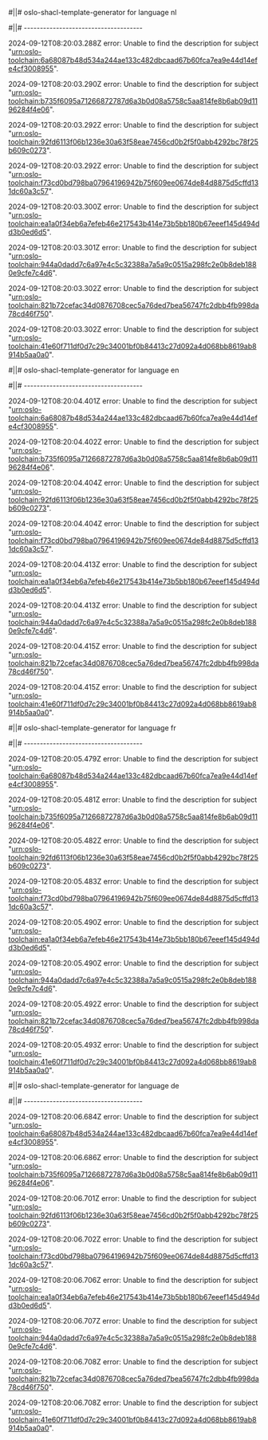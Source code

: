 #||# oslo-shacl-template-generator for language nl  

#||# -------------------------------------  

2024-09-12T08:20:03.288Z error: Unable to find the description for subject "[urn:oslo-toolchain:6a68087b48d534a244ae133c482dbcaad67b60fca7ea9e44d14efe4cf3008955](all-DoelgerichtDigitaalTransformeren-ap.jsonld#L8035)".

2024-09-12T08:20:03.290Z error: Unable to find the description for subject "[urn:oslo-toolchain:b735f6095a71266872787d6a3b0d08a5758c5aa814fe8b6ab09d1196284f4e06](all-DoelgerichtDigitaalTransformeren-ap.jsonld#L8054)".

2024-09-12T08:20:03.292Z error: Unable to find the description for subject "[urn:oslo-toolchain:92fd6113f06b1236e30a63f58eae7456cd0b2f5f0abb4292bc78f25b609c0273](all-DoelgerichtDigitaalTransformeren-ap.jsonld#L8319)".

2024-09-12T08:20:03.292Z error: Unable to find the description for subject "[urn:oslo-toolchain:f73cd0bd798ba07964196942b75f609ee0674de84d8875d5cffd131dc60a3c57](all-DoelgerichtDigitaalTransformeren-ap.jsonld#L8338)".

2024-09-12T08:20:03.300Z error: Unable to find the description for subject "[urn:oslo-toolchain:ea1a0f34eb6a7efeb46e217543b414e73b5bb180b67eeef145d494dd3b0ed6d5](all-DoelgerichtDigitaalTransformeren-ap.jsonld#L9714)".

2024-09-12T08:20:03.301Z error: Unable to find the description for subject "[urn:oslo-toolchain:944a0dadd7c6a97e4c5c32388a7a5a9c0515a298fc2e0b8deb1880e9cfe7c4d6](all-DoelgerichtDigitaalTransformeren-ap.jsonld#L9733)".

2024-09-12T08:20:03.302Z error: Unable to find the description for subject "[urn:oslo-toolchain:821b72cefac34d0876708cec5a76ded7bea56747fc2dbb4fb998da78cd46f750](all-DoelgerichtDigitaalTransformeren-ap.jsonld#L10053)".

2024-09-12T08:20:03.302Z error: Unable to find the description for subject "[urn:oslo-toolchain:41e60f711df0d7c29c34001bf0b84413c27d092a4d068bb8619ab8914b5aa0a0](all-DoelgerichtDigitaalTransformeren-ap.jsonld#L10072)".

#||# oslo-shacl-template-generator for language en  

#||# -------------------------------------  

2024-09-12T08:20:04.401Z error: Unable to find the description for subject "[urn:oslo-toolchain:6a68087b48d534a244ae133c482dbcaad67b60fca7ea9e44d14efe4cf3008955](all-DoelgerichtDigitaalTransformeren-ap.jsonld#L8035)".

2024-09-12T08:20:04.402Z error: Unable to find the description for subject "[urn:oslo-toolchain:b735f6095a71266872787d6a3b0d08a5758c5aa814fe8b6ab09d1196284f4e06](all-DoelgerichtDigitaalTransformeren-ap.jsonld#L8054)".

2024-09-12T08:20:04.404Z error: Unable to find the description for subject "[urn:oslo-toolchain:92fd6113f06b1236e30a63f58eae7456cd0b2f5f0abb4292bc78f25b609c0273](all-DoelgerichtDigitaalTransformeren-ap.jsonld#L8319)".

2024-09-12T08:20:04.404Z error: Unable to find the description for subject "[urn:oslo-toolchain:f73cd0bd798ba07964196942b75f609ee0674de84d8875d5cffd131dc60a3c57](all-DoelgerichtDigitaalTransformeren-ap.jsonld#L8338)".

2024-09-12T08:20:04.413Z error: Unable to find the description for subject "[urn:oslo-toolchain:ea1a0f34eb6a7efeb46e217543b414e73b5bb180b67eeef145d494dd3b0ed6d5](all-DoelgerichtDigitaalTransformeren-ap.jsonld#L9714)".

2024-09-12T08:20:04.413Z error: Unable to find the description for subject "[urn:oslo-toolchain:944a0dadd7c6a97e4c5c32388a7a5a9c0515a298fc2e0b8deb1880e9cfe7c4d6](all-DoelgerichtDigitaalTransformeren-ap.jsonld#L9733)".

2024-09-12T08:20:04.415Z error: Unable to find the description for subject "[urn:oslo-toolchain:821b72cefac34d0876708cec5a76ded7bea56747fc2dbb4fb998da78cd46f750](all-DoelgerichtDigitaalTransformeren-ap.jsonld#L10053)".

2024-09-12T08:20:04.415Z error: Unable to find the description for subject "[urn:oslo-toolchain:41e60f711df0d7c29c34001bf0b84413c27d092a4d068bb8619ab8914b5aa0a0](all-DoelgerichtDigitaalTransformeren-ap.jsonld#L10072)".

#||# oslo-shacl-template-generator for language fr  

#||# -------------------------------------  

2024-09-12T08:20:05.479Z error: Unable to find the description for subject "[urn:oslo-toolchain:6a68087b48d534a244ae133c482dbcaad67b60fca7ea9e44d14efe4cf3008955](all-DoelgerichtDigitaalTransformeren-ap.jsonld#L8035)".

2024-09-12T08:20:05.481Z error: Unable to find the description for subject "[urn:oslo-toolchain:b735f6095a71266872787d6a3b0d08a5758c5aa814fe8b6ab09d1196284f4e06](all-DoelgerichtDigitaalTransformeren-ap.jsonld#L8054)".

2024-09-12T08:20:05.482Z error: Unable to find the description for subject "[urn:oslo-toolchain:92fd6113f06b1236e30a63f58eae7456cd0b2f5f0abb4292bc78f25b609c0273](all-DoelgerichtDigitaalTransformeren-ap.jsonld#L8319)".

2024-09-12T08:20:05.483Z error: Unable to find the description for subject "[urn:oslo-toolchain:f73cd0bd798ba07964196942b75f609ee0674de84d8875d5cffd131dc60a3c57](all-DoelgerichtDigitaalTransformeren-ap.jsonld#L8338)".

2024-09-12T08:20:05.490Z error: Unable to find the description for subject "[urn:oslo-toolchain:ea1a0f34eb6a7efeb46e217543b414e73b5bb180b67eeef145d494dd3b0ed6d5](all-DoelgerichtDigitaalTransformeren-ap.jsonld#L9714)".

2024-09-12T08:20:05.490Z error: Unable to find the description for subject "[urn:oslo-toolchain:944a0dadd7c6a97e4c5c32388a7a5a9c0515a298fc2e0b8deb1880e9cfe7c4d6](all-DoelgerichtDigitaalTransformeren-ap.jsonld#L9733)".

2024-09-12T08:20:05.492Z error: Unable to find the description for subject "[urn:oslo-toolchain:821b72cefac34d0876708cec5a76ded7bea56747fc2dbb4fb998da78cd46f750](all-DoelgerichtDigitaalTransformeren-ap.jsonld#L10053)".

2024-09-12T08:20:05.493Z error: Unable to find the description for subject "[urn:oslo-toolchain:41e60f711df0d7c29c34001bf0b84413c27d092a4d068bb8619ab8914b5aa0a0](all-DoelgerichtDigitaalTransformeren-ap.jsonld#L10072)".

#||# oslo-shacl-template-generator for language de  

#||# -------------------------------------  

2024-09-12T08:20:06.684Z error: Unable to find the description for subject "[urn:oslo-toolchain:6a68087b48d534a244ae133c482dbcaad67b60fca7ea9e44d14efe4cf3008955](all-DoelgerichtDigitaalTransformeren-ap.jsonld#L8035)".

2024-09-12T08:20:06.686Z error: Unable to find the description for subject "[urn:oslo-toolchain:b735f6095a71266872787d6a3b0d08a5758c5aa814fe8b6ab09d1196284f4e06](all-DoelgerichtDigitaalTransformeren-ap.jsonld#L8054)".

2024-09-12T08:20:06.701Z error: Unable to find the description for subject "[urn:oslo-toolchain:92fd6113f06b1236e30a63f58eae7456cd0b2f5f0abb4292bc78f25b609c0273](all-DoelgerichtDigitaalTransformeren-ap.jsonld#L8319)".

2024-09-12T08:20:06.702Z error: Unable to find the description for subject "[urn:oslo-toolchain:f73cd0bd798ba07964196942b75f609ee0674de84d8875d5cffd131dc60a3c57](all-DoelgerichtDigitaalTransformeren-ap.jsonld#L8338)".

2024-09-12T08:20:06.706Z error: Unable to find the description for subject "[urn:oslo-toolchain:ea1a0f34eb6a7efeb46e217543b414e73b5bb180b67eeef145d494dd3b0ed6d5](all-DoelgerichtDigitaalTransformeren-ap.jsonld#L9714)".

2024-09-12T08:20:06.707Z error: Unable to find the description for subject "[urn:oslo-toolchain:944a0dadd7c6a97e4c5c32388a7a5a9c0515a298fc2e0b8deb1880e9cfe7c4d6](all-DoelgerichtDigitaalTransformeren-ap.jsonld#L9733)".

2024-09-12T08:20:06.708Z error: Unable to find the description for subject "[urn:oslo-toolchain:821b72cefac34d0876708cec5a76ded7bea56747fc2dbb4fb998da78cd46f750](all-DoelgerichtDigitaalTransformeren-ap.jsonld#L10053)".

2024-09-12T08:20:06.708Z error: Unable to find the description for subject "[urn:oslo-toolchain:41e60f711df0d7c29c34001bf0b84413c27d092a4d068bb8619ab8914b5aa0a0](all-DoelgerichtDigitaalTransformeren-ap.jsonld#L10072)".

